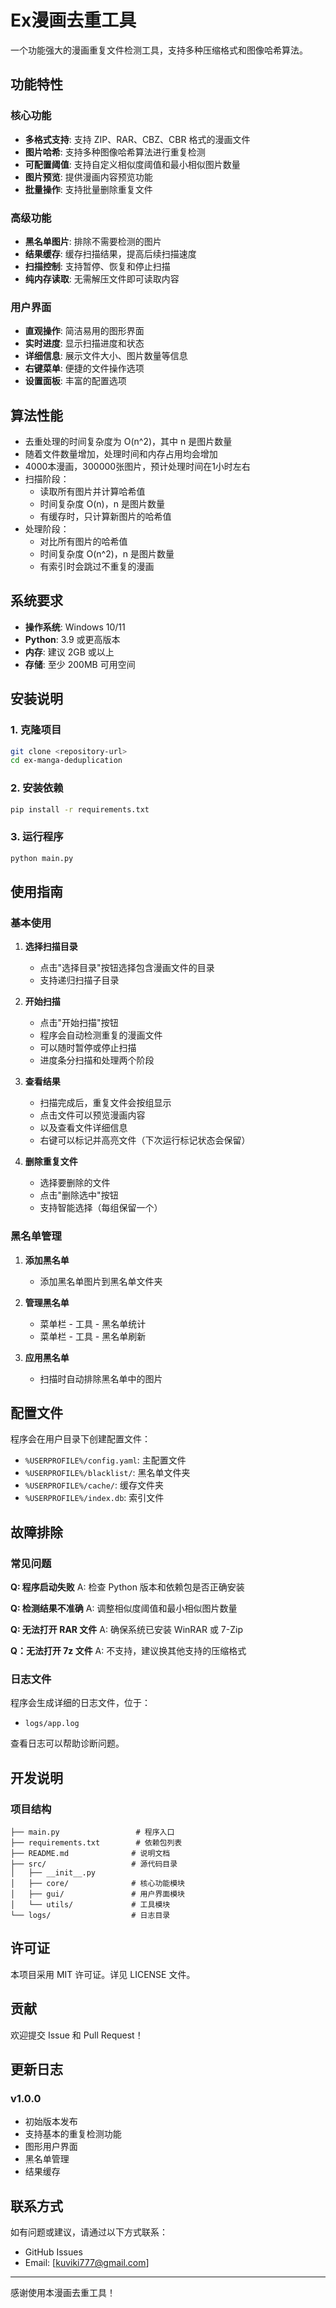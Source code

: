 # Ex漫画去重工具

一个功能强大的漫画重复文件检测工具，支持多种压缩格式和图像哈希算法。

## 功能特性

### 核心功能
- **多格式支持**: 支持 ZIP、RAR、CBZ、CBR 格式的漫画文件
- **图片哈希**: 支持多种图像哈希算法进行重复检测
- **可配置阈值**: 支持自定义相似度阈值和最小相似图片数量
- **图片预览**: 提供漫画内容预览功能
- **批量操作**: 支持批量删除重复文件

### 高级功能
- **黑名单图片**: 排除不需要检测的图片
- **结果缓存**: 缓存扫描结果，提高后续扫描速度
- **扫描控制**: 支持暂停、恢复和停止扫描
- **纯内存读取**: 无需解压文件即可读取内容

### 用户界面
- **直观操作**: 简洁易用的图形界面
- **实时进度**: 显示扫描进度和状态
- **详细信息**: 展示文件大小、图片数量等信息
- **右键菜单**: 便捷的文件操作选项
- **设置面板**: 丰富的配置选项

## 算法性能

- 去重处理的时间复杂度为 O(n^2)，其中 n 是图片数量
- 随着文件数量增加，处理时间和内存占用均会增加
- 4000本漫画，300000张图片，预计处理时间在1小时左右
- 扫描阶段：
  - 读取所有图片并计算哈希值
  - 时间复杂度 O(n)，n 是图片数量
  - 有缓存时，只计算新图片的哈希值
- 处理阶段：
  - 对比所有图片的哈希值
  - 时间复杂度 O(n^2)，n 是图片数量
  - 有索引时会跳过不重复的漫画

## 系统要求

- **操作系统**: Windows 10/11
- **Python**: 3.9 或更高版本
- **内存**: 建议 2GB 或以上
- **存储**: 至少 200MB 可用空间

## 安装说明

### 1. 克隆项目
```bash
git clone <repository-url>
cd ex-manga-deduplication
```

### 2. 安装依赖
```bash
pip install -r requirements.txt
```

### 3. 运行程序
```bash
python main.py
```

## 使用指南

### 基本使用

1. **选择扫描目录**
   - 点击"选择目录"按钮选择包含漫画文件的目录
   - 支持递归扫描子目录

2. **开始扫描**
   - 点击"开始扫描"按钮
   - 程序会自动检测重复的漫画文件
   - 可以随时暂停或停止扫描
   - 进度条分扫描和处理两个阶段

3. **查看结果**
   - 扫描完成后，重复文件会按组显示
   - 点击文件可以预览漫画内容
   - 以及查看文件详细信息
   - 右键可以标记并高亮文件（下次运行标记状态会保留）

4. **删除重复文件**
   - 选择要删除的文件
   - 点击"删除选中"按钮
   - 支持智能选择（每组保留一个）

### 黑名单管理

1. **添加黑名单**
   - 添加黑名单图片到黑名单文件夹

2. **管理黑名单**
   - 菜单栏 - 工具 - 黑名单统计
   - 菜单栏 - 工具 - 黑名单刷新

3. **应用黑名单**
   - 扫描时自动排除黑名单中的图片

## 配置文件

程序会在用户目录下创建配置文件：
- `%USERPROFILE%/config.yaml`: 主配置文件
- `%USERPROFILE%/blacklist/`: 黑名单文件夹
- `%USERPROFILE%/cache/`: 缓存文件夹
- `%USERPROFILE%/index.db`: 索引文件

## 故障排除

### 常见问题

**Q: 程序启动失败**
A: 检查 Python 版本和依赖包是否正确安装

**Q: 检测结果不准确**
A: 调整相似度阈值和最小相似图片数量

**Q: 无法打开 RAR 文件**
A: 确保系统已安装 WinRAR 或 7-Zip

**Q：无法打开 7z 文件**
A: 不支持，建议换其他支持的压缩格式

### 日志文件

程序会生成详细的日志文件，位于：
- `logs/app.log`

查看日志可以帮助诊断问题。

## 开发说明

### 项目结构
```
├── main.py                 # 程序入口
├── requirements.txt        # 依赖包列表
├── README.md              # 说明文档
├── src/                   # 源代码目录
│   ├── __init__.py
│   ├── core/              # 核心功能模块
│   ├── gui/               # 用户界面模块
│   └── utils/             # 工具模块
└── logs/                  # 日志目录
```

## 许可证

本项目采用 MIT 许可证。详见 LICENSE 文件。

## 贡献

欢迎提交 Issue 和 Pull Request！

## 更新日志

### v1.0.0
- 初始版本发布
- 支持基本的重复检测功能
- 图形用户界面
- 黑名单管理
- 结果缓存

## 联系方式

如有问题或建议，请通过以下方式联系：
- GitHub Issues
- Email: [kuviki777@gmail.com]

---

感谢使用本漫画去重工具！